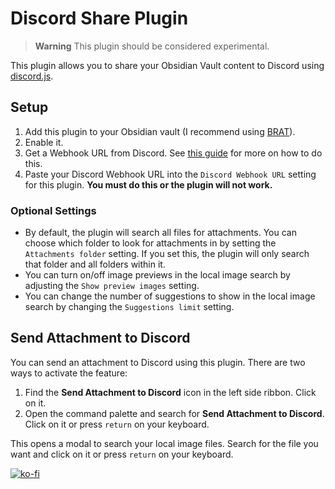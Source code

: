 # Discord Share Plugin

> **Warning**
> This plugin should be considered experimental.

This plugin allows you to share your Obsidian Vault content to Discord using [discord.js](https://discord.js.org/).

## Setup
1. Add this plugin to your Obsidian vault (I recommend using [BRAT](https://github.com/TfTHacker/obsidian42-brat)).
2. Enable it.
3. Get a Webhook URL from Discord. See [this guide](https://support.discord.com/hc/en-us/articles/228383668-Intro-to-Webhooks) for more on how to do this.
4. Paste your Discord Webhook URL into the `Discord Webhook URL` setting for this plugin. **You must do this or the plugin will not work.**

### Optional Settings
- By default, the plugin will search all files for attachments. You can choose which folder to look for attachments in by setting the `Attachments folder` setting. If you set this, the plugin will only search that folder and all folders within it.
- You can turn on/off image previews in the local image search by adjusting the `Show preview images` setting.
- You can change the number of suggestions to show in the local image search by changing the `Suggestions limit` setting.

## Send Attachment to Discord

You can send an attachment to Discord using this plugin. There are two ways to activate the feature:

1. Find the **Send Attachment to Discord** icon in the left side ribbon. Click on it.
2. Open the command palette and search for **Send Attachment to Discord**. Click on it or press `return` on your keyboard.

This opens a modal to search your local image files. Search for the file you want and click on it or press `return` on your keyboard.

[![ko-fi](https://ko-fi.com/img/githubbutton_sm.svg)](https://ko-fi.com/C0C8XS4N)
